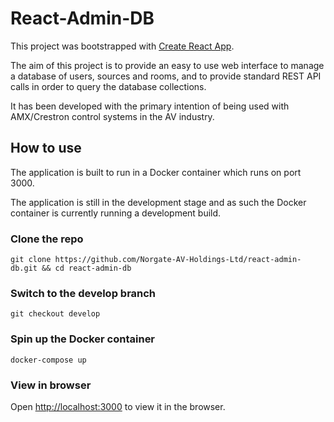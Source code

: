 # React-Admin-DB

This project was bootstrapped with [Create React App](https://github.com/facebook/create-react-app).

The aim of this project is to provide an easy to use web interface to manage a database of users, sources and rooms,
and to provide standard REST API calls in order to query the database collections.

It has been developed with the primary intention of being used with AMX/Crestron control systems in the AV industry.

## How to use

The application is built to run in a Docker container which runs on port 3000.

The application is still in the development stage and as such the Docker container is currently running a development build.

### Clone the repo

`git clone https://github.com/Norgate-AV-Holdings-Ltd/react-admin-db.git && cd react-admin-db`

### Switch to the develop branch

`git checkout develop`

### Spin up the Docker container

`docker-compose up`

### View in browser

Open [http://localhost:3000](http://localhost:3000) to view it in the browser.
